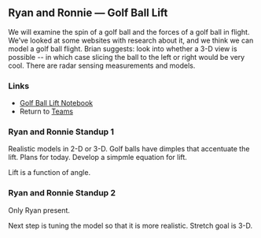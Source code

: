 ## Ryan and Ronnie &mdash; Golf Ball Lift

We will examine the spin of a golf ball and the forces of a golf ball in flight. We’ve looked at some websites with research about it, and we think we can model a golf ball flight. Brian suggests: look into whether a 3-D view is possible -- in which case slicing the ball to the left or right would be very cool. There are radar sensing measurements and models.

### Links

* [Golf Ball Lift Notebook](./golf_ball_lift.ipynb)
* Return to [Teams](../teams.md)

### Ryan and Ronnie Standup 1

Realistic models in 2-D or 3-D. Golf balls have dimples that accentuate the lift. Plans for today. Develop a simpmle equation for lift.

Lift is a function of angle.

### Ryan and Ronnie Standup 2

Only Ryan present.

Next step is tuning the model so that it is more realistic. Stretch goal is 3-D.
